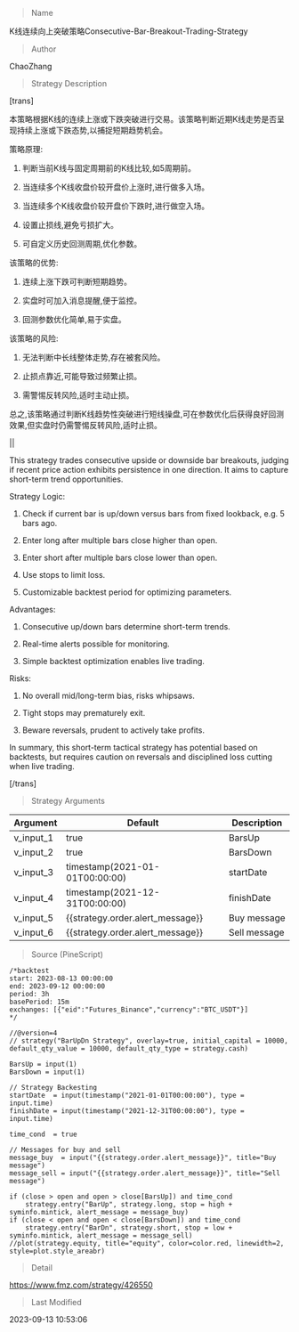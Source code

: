 
> Name

K线连续向上突破策略Consecutive-Bar-Breakout-Trading-Strategy

> Author

ChaoZhang

> Strategy Description

[trans]

本策略根据K线的连续上涨或下跌突破进行交易。该策略判断近期K线走势是否呈现持续上涨或下跌态势,以捕捉短期趋势机会。

策略原理:

1. 判断当前K线与固定周期前的K线比较,如5周期前。

2. 当连续多个K线收盘价较开盘价上涨时,进行做多入场。

3. 当连续多个K线收盘价较开盘价下跌时,进行做空入场。 

4. 设置止损线,避免亏损扩大。

5. 可自定义历史回测周期,优化参数。

该策略的优势:

1. 连续上涨下跌可判断短期趋势。

2. 实盘时可加入消息提醒,便于监控。

3. 回测参数优化简单,易于实盘。

该策略的风险:

1. 无法判断中长线整体走势,存在被套风险。

2. 止损点靠近,可能导致过频繁止损。

3. 需警惕反转风险,适时主动止损。

总之,该策略通过判断K线趋势性突破进行短线操盘,可在参数优化后获得良好回测效果,但实盘时仍需警惕反转风险,适时止损。

||

This strategy trades consecutive upside or downside bar breakouts, judging if recent price action exhibits persistence in one direction. It aims to capture short-term trend opportunities.

Strategy Logic:

1. Check if current bar is up/down versus bars from fixed lookback, e.g. 5 bars ago.

2. Enter long after multiple bars close higher than open. 

3. Enter short after multiple bars close lower than open.

4. Use stops to limit loss.

5. Customizable backtest period for optimizing parameters.

Advantages:

1. Consecutive up/down bars determine short-term trends. 

2. Real-time alerts possible for monitoring.

3. Simple backtest optimization enables live trading.

Risks:

1. No overall mid/long-term bias, risks whipsaws.

2. Tight stops may prematurely exit.

3. Beware reversals, prudent to actively take profits.

In summary, this short-term tactical strategy has potential based on backtests, but requires caution on reversals and disciplined loss cutting when live trading.

[/trans]

> Strategy Arguments



|Argument|Default|Description|
|----|----|----|
|v_input_1|true|BarsUp|
|v_input_2|true|BarsDown|
|v_input_3|timestamp(2021-01-01T00:00:00)|startDate|
|v_input_4|timestamp(2021-12-31T00:00:00)|finishDate|
|v_input_5|{{strategy.order.alert_message}}|Buy message|
|v_input_6|{{strategy.order.alert_message}}|Sell message|


> Source (PineScript)

``` pinescript
/*backtest
start: 2023-08-13 00:00:00
end: 2023-09-12 00:00:00
period: 3h
basePeriod: 15m
exchanges: [{"eid":"Futures_Binance","currency":"BTC_USDT"}]
*/

//@version=4
// strategy("BarUpDn Strategy", overlay=true, initial_capital = 10000, default_qty_value = 10000, default_qty_type = strategy.cash)

BarsUp = input(1)
BarsDown = input(1)

// Strategy Backesting
startDate  = input(timestamp("2021-01-01T00:00:00"), type = input.time)
finishDate = input(timestamp("2021-12-31T00:00:00"), type = input.time)

time_cond  = true

// Messages for buy and sell
message_buy  = input("{{strategy.order.alert_message}}", title="Buy message")
message_sell = input("{{strategy.order.alert_message}}", title="Sell message")

if (close > open and open > close[BarsUp]) and time_cond
	strategy.entry("BarUp", strategy.long, stop = high + syminfo.mintick, alert_message = message_buy)
if (close < open and open < close[BarsDown]) and time_cond
	strategy.entry("BarDn", strategy.short, stop = low + syminfo.mintick, alert_message = message_sell)
//plot(strategy.equity, title="equity", color=color.red, linewidth=2, style=plot.style_areabr)
```

> Detail

https://www.fmz.com/strategy/426550

> Last Modified

2023-09-13 10:53:06

